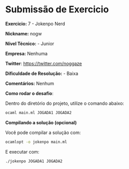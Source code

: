 # Submissão de Exercicio

**Exercicio:** 7 - Jokenpo Nerd

**Nickname:** nogw

**Nível Técnico:** - Junior

**Empresa:** Nenhuma

**Twitter**: https://twitter.com/noggaze

**Dificuldade de Resolução:** - Baixa

**Comentários:** Nenhum

**Como rodar o desafio**: 

Dentro do diretório do projeto, utilize o comando abaixo: 
```bash
ocaml main.ml JOGADA1 JOGADA2
```

**Compilando a solução (opcional)**

Você pode compilar a solução com:
```bash
ocamlopt -o jokenpo main.ml
```

E executar com:
```bash
./jokenpo JOGADA1 JOGADA2
```